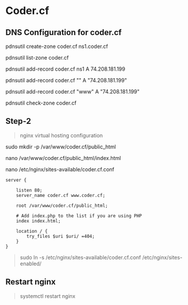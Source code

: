 # Coder.cf


## DNS Configuration for coder.cf

pdnsutil create-zone coder.cf ns1.coder.cf

pdnsutil list-zone coder.cf


pdnsutil add-record coder.cf ns1 A 74.208.181.199

pdnsutil add-record coder.cf "" A "74.208.181.199"

pdnsutil add-record coder.cf "www" A "74.208.181.199"

pdnsutil check-zone coder.cf

## Step-2
> nginx virtual hosting configuration

sudo mkdir -p /var/www/coder.cf/public_html

nano /var/www/coder.cf/public_html/index.html

nano /etc/nginx/sites-available/coder.cf.conf

```
server {

	listen 80;
	server_name coder.cf www.coder.cf;

	root /var/www/coder.cf/public_html;

	# Add index.php to the list if you are using PHP
	index index.html;

	location / {
		try_files $uri $uri/ =404;
	}
}
```

> sudo ln -s /etc/nginx/sites-available/coder.cf.conf /etc/nginx/sites-enabled/

## Restart nginx
> systemctl restart nginx
